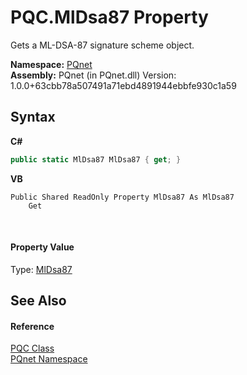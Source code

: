 # PQC.MlDsa87 Property 
 

Gets a ML-DSA-87 signature scheme object.

**Namespace:**&nbsp;<a href="fc4f881f-e121-9cf0-ed49-65bf6b5a005d">PQnet</a><br />**Assembly:**&nbsp;PQnet (in PQnet.dll) Version: 1.0.0+63cbb78a507491a71ebd4891944ebbfe930c1a59

## Syntax

**C#**<br />
``` C#
public static MlDsa87 MlDsa87 { get; }
```

**VB**<br />
``` VB
Public Shared ReadOnly Property MlDsa87 As MlDsa87
	Get
```

<br />

#### Property Value
Type: <a href="a45bdc30-5198-f585-db56-c712dd67fdbd">MlDsa87</a>

## See Also


#### Reference
<a href="80837ae2-f212-0d05-93e2-94dabbb73c7f">PQC Class</a><br /><a href="fc4f881f-e121-9cf0-ed49-65bf6b5a005d">PQnet Namespace</a><br />